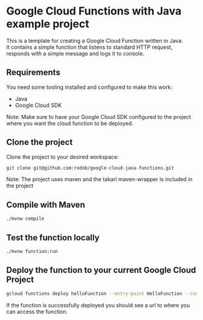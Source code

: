 # Google Cloud Functions with Java example project
This is a template for creating a Google Cloud Function written in Java.  
It contains a simple function that listens to standard HTTP request, responds with a simple message and logs it to console.

## Requirements
You need some tooling installed and configured to make this work:
* Java
* Google Cloud SDK

Note: Make sure to have your Google Cloud SDK configured to the project where you want the cloud function to be deployed.

## Clone the project
Clone the project to your desired workspace:
```bash
git clone git@github.com:rodob/google-cloud-java-functions.git
```
Note: The project uses maven and the takari maven-wrapper is included in the project

## Compile with Maven
```bash
./mvnw compile
```

## Test the function locally
```bash
./mvnw function:run
```

## Deploy the function to your current Google Cloud Project
```bash
gcloud functions deploy helloFunction --entry-point HelloFunction --runtime java11 --trigger-http
```
If the function is successfully deployed you should see a url to where you can access the function.